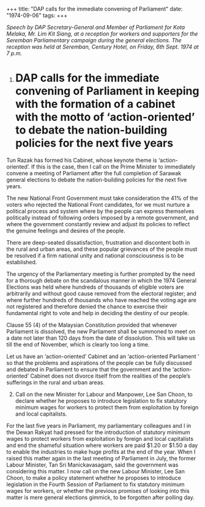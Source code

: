 +++ 
title: "DAP calls for the immediate convening of Parliament"
date: "1974-09-06"
tags:
+++

_Speech by DAP Secretary-General and Member of Parliament for Kota Melaka, Mr. Lim Kit Siang, at a reception for workers and supporters for the Seremban Parliamentary campaign during the general elections. The reception was held at Seremban, Century Hotel, on Friday, 6th Sept. 1974 at 7 p.m._

1. # DAP calls for the immediate convening of Parliament in keeping with the formation of a cabinet with the motto of ‘action-oriented’ to debate the nation-building policies for the next five years 

Tun Razak has formed his Cabinet, whose keynote theme is ‘action-oriented’. If this is the case, then I call on the Prime Minister to immediately convene a meeting of Parliament after the full completion of Sarawak general elections to debate the nation-building policies for the next five years.</u>

The new National Front Government must take consideration the 41% of the voters who rejected the National Front candidates, for we must nurture a political process and system where by the people can express themselves politically instead of following orders imposed by a remote government, and where the government constantly review and adjust its policies to reflect the genuine feelings and desires of the people.

There are deep-seated dissatisfaction, frustration and discontent both in the rural and urban areas, and these popular grievances of the people must be resolved if a firm national unity and national consciousness is to be established.

The urgency of the Parliamentary meeting is further prompted by the need for a thorough debate on the scandalous manner in which the 1974 General Elections was held where hundreds of thousands of eligible voters are arbitrarily and without good cause removed from the electoral register; and where further hundreds of thousands who have reached the voting age are not registered and therefore denied the chance to exercise their fundamental right to vote and help in deciding the destiny of our people.

Clause 55 (4) of the Malaysian Constitution provided that whenever Parliament is dissolved, the new Parliament shall be summoned to meet on a date not later than 120 days from the date of dissolution. This will take us till the end of November, which is clearly too long a time.

Let us have an ‘action-oriented’ Cabinet and an ‘action-oriented Parliament ’ so that the problems and aspirations of the people can be fully discussed and debated in Parliament to ensure that the government and the ‘action-oriented’ Cabinet does not divorce itself from the realities of the people’s sufferings in the rural and urban areas.

2. Call on the new Minister for Labour and Manpower, Lee San Choon, to declare whether he proposes to introduce legislation to fix statutory minimum wages for workers to protect them from exploitation by foreign and local capitalists.

For the last five years in Parliament, my parliamentary colleagues and I in the Dewan Rakyat had pressed for the introduction of statutory minimum wages to protect workers from exploitation by foreign and local capitalists and end the shameful situation where workers are paid $1.20 or $1.50 a day to enable the industries to make huge profits at the end of the year. When I raised this matter again in the last meeting of Parliament in July, the former Labour Minister, Tan Sri Manickavasagam, said the government was considering this matter. I now call on the new Labour Minister, Lee San Choon, to make a policy statement whether he proposes to introduce legislation in the Fourth Session of Parliament to fix statutory minimum wages for workers, or whether the previous promises of looking into this matter is mere general elections gimmick, to be forgotten after polling day.
 
